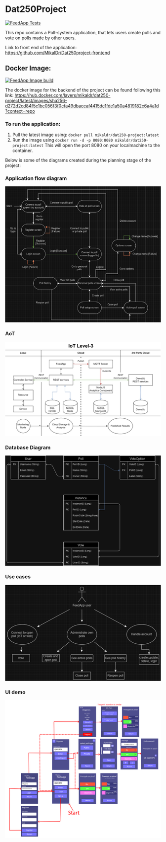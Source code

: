 # Dat250Project

[![FeedApp Tests](../../actions/workflows/gradle.yml/badge.svg)](../../actions/workflows/gradle.yml)

This repo contains a Poll-system application, that lets users create polls and vote on polls made by other users.  

Link to front end of the application: https://github.com/MikalDr/Dat250project-frontend  

## Docker Image:
[![FeedApp Image build](../../actions/workflows/main.yml/badge.svg)](../../actions/workflows/main.yml)

The docker image for the backend of the project can be found following this link:
https://hub.docker.com/layers/mikaldr/dat250-project/latest/images/sha256-d272d2cd84f5c1bc056f3f0cfa49dbaccaf4415dc1fde1a50a4819182c6a4a1d?context=repo

### To run the application:
1. Pull the latest image using: `docker pull mikaldr/dat250-project:latest`
2. Run the image using `docker run -d -p 8080:8080 mikaldr/dat250-project:latest`
   This will open the port 8080 on your localmachine to the container.

Below is some of the diagrams created during the planning stage of the project:
### Application flow diagram
![Applicataion Flow Diagram](https://github.com/Thomas-Johansen/dat250Project/blob/main/Diagrams/Application%20Flow%20Diagram.png?raw=true)
### AoT
![AoT](Diagrams/ArchitecturalDiagram.png)
### Database Diagram
![Database Diagram](https://github.com/Thomas-Johansen/dat250Project/blob/main/Diagrams/Database.drawio%20(4).png?raw=true)
### Use cases
![Use Cases](https://github.com/Thomas-Johansen/dat250Project/blob/main/Diagrams/Use%20cases.png?raw=true)
### UI demo
![UI demo](https://github.com/Thomas-Johansen/dat250Project/blob/main/Diagrams/UserInterfaceDemo.png?raw=true)
 
